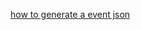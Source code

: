 


[how to generate a event json](https://docs.aws.amazon.com/serverless-application-model/latest/developerguide/sam-cli-command-reference-sam-local-generate-event.html)
